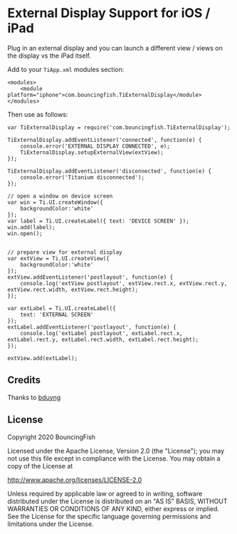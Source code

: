 # External Display Support for iOS / iPad

Plug in an external display and you can launch a different view / views on the display vs the iPad itself.

Add to your `TiApp.xml` modules section:

```
<modules>
	<module platform="iphone">com.bouncingfish.TiExternalDisplay</module>
</modules>
```

Then use as follows:

```
var TiExternalDisplay = require('com.bouncingfish.TiExternalDisplay');

TiExternalDisplay.addEventListener('connected', function(e) {
    console.error('EXTERNAL DISPLAY CONNECTED', e);
    TiExternalDisplay.setupExternalView(extView);
});

TiExternalDisplay.addEventListener('disconnected', function(e) {
    console.error('Titanium disconnected');
});

// open a window on device screen
var win = Ti.UI.createWindow({
	backgroundColor:'white'
});
var label = Ti.UI.createLabel({ text: 'DEVICE SCREEN' });
win.add(label);
win.open();


// prepare view for external display
var extView = Ti.UI.createView({
    backgroundColor:'white'
});
extView.addEventListener('postlayout', function(e) {
    console.log('extView postlayout', extView.rect.x, extView.rect.y, extView.rect.width, extView.rect.height);
});

var extLabel = Ti.UI.createLabel({
    text: 'EXTERNAL SCREEN'
});
extLabel.addEventListener('postlayout', function(e) {
    console.log('extLabel postlayout', extLabel.rect.x, extLabel.rect.y, extLabel.rect.width, extLabel.rect.height);
});

extView.add(extLabel);
```

## Credits

Thanks to [bduyng](https://github.com/bduyng)

## License

Copyright 2020 BouncingFish

Licensed under the Apache License, Version 2.0 (the "License");
you may not use this file except in compliance with the License.
You may obtain a copy of the License at

   http://www.apache.org/licenses/LICENSE-2.0

Unless required by applicable law or agreed to in writing, software
distributed under the License is distributed on an "AS IS" BASIS,
WITHOUT WARRANTIES OR CONDITIONS OF ANY KIND, either express or implied.
See the License for the specific language governing permissions and
limitations under the License.
